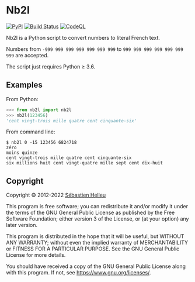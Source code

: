 # Nb2l

[![PyPI](https://img.shields.io/pypi/v/nb2l.svg)](https://pypi.org/project/nb2l/)
[![Build Status](https://github.com/flashcode/nb2l/workflows/CI/badge.svg)](https://github.com/flashcode/nb2l/actions?query=workflow%3A%22CI%22)
[![CodeQL](https://github.com/flashcode/nb2l/workflows/CodeQL/badge.svg)](https://github.com/flashcode/nb2l/actions?query=workflow%3A%22CodeQL%22)

Nb2l is a Python script to convert numbers to literal French text.

Numbers from `-999 999 999 999 999 999 999` to `999 999 999 999 999 999 999` are accepted.

The script just requires Python ≥ 3.6.

## Examples

From Python:

```python
>>> from nb2l import nb2l
>>> nb2l(123456)
'cent vingt-trois mille quatre cent cinquante-six'
```

From command line:

```
$ nb2l 0 -15 123456 6824718
zéro
moins quinze
cent vingt-trois mille quatre cent cinquante-six
six millions huit cent vingt-quatre mille sept cent dix-huit
```

## Copyright

Copyright © 2012-2022 [Sébastien Helleu](https://github.com/flashcode)

This program is free software; you can redistribute it and/or modify
it under the terms of the GNU General Public License as published by
the Free Software Foundation; either version 3 of the License, or
(at your option) any later version.

This program is distributed in the hope that it will be useful,
but WITHOUT ANY WARRANTY; without even the implied warranty of
MERCHANTABILITY or FITNESS FOR A PARTICULAR PURPOSE.  See the
GNU General Public License for more details.

You should have received a copy of the GNU General Public License
along with this program.  If not, see <https://www.gnu.org/licenses/>.
